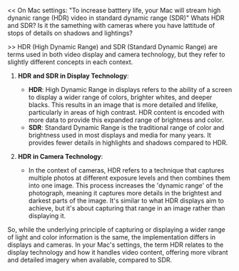 \<<
On Mac settings: "To increase batttery life, your Mac will stream high dynanic range (HDR) video in standard dynamic range (SDR)" Whats HDR and SDR? Is it the samething with cameras where you have lattitude of stops of details on shadows and lightings?

\>>
HDR (High Dynamic Range) and SDR (Standard Dynamic Range) are terms used in both video display and camera technology, but they refer to slightly different concepts in each context.

1. **HDR and SDR in Display Technology**:
   - **HDR**: High Dynamic Range in displays refers to the ability of a screen to display a wider range of colors, brighter whites, and deeper blacks. This results in an image that is more detailed and lifelike, particularly in areas of high contrast. HDR content is encoded with more data to provide this expanded range of brightness and color.
   - **SDR**: Standard Dynamic Range is the traditional range of color and brightness used in most displays and media for many years. It provides fewer details in highlights and shadows compared to HDR.

2. **HDR in Camera Technology**:
   - In the context of cameras, HDR refers to a technique that captures multiple photos at different exposure levels and then combines them into one image. This process increases the 'dynamic range' of the photograph, meaning it captures more details in the brightest and darkest parts of the image. It's similar to what HDR displays aim to achieve, but it's about capturing that range in an image rather than displaying it.

So, while the underlying principle of capturing or displaying a wider range of light and color information is the same, the implementation differs in displays and cameras. In your Mac's settings, the term HDR relates to the display technology and how it handles video content, offering more vibrant and detailed imagery when available, compared to SDR.